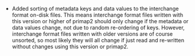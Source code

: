 * Added sorting of metadata keys and data values to the interchange format on-disk files.
  This means interchange format files written with this version or higher of primap2 should
  only change if the metadata or data values change, not due to random re-ordering of
  keys. However, interchange format files written with older versions are of course
  unsorted, so most likely they will all change if just read and re-written without
  changes using this version or primap2.
